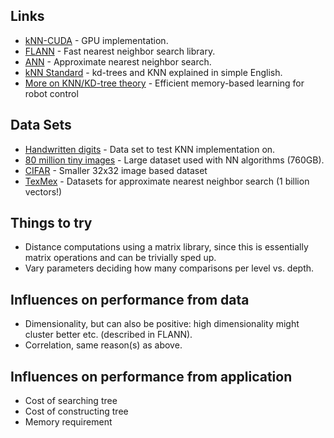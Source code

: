 Links
-----
- [kNN-CUDA](https://github.com/vincentfpgarcia/kNN-CUDA) - GPU implementation.
- [FLANN](http://www.cs.ubc.ca/research/flann/) - Fast nearest neighbor search library.
- [ANN](https://www.cs.umd.edu/~mount/ANN/) - Approximate nearest neighbor search.
- [kNN Standard](http://web.stanford.edu/class/cs106l/handouts/assignment-3-kdtree.pdf) - kd-trees and KNN explained in simple English.
- [More on KNN/KD-tree theory](http://www.cl.cam.ac.uk/techreports/UCAM-CL-TR-209.pdf) - Efficient memory-based learning for robot control

Data Sets
---------
- [Handwritten digits](http://yann.lecun.com/exdb/mnist/) - Data set to test KNN implementation on.
- [80 million tiny images](http://people.csail.mit.edu/torralba/publications/80millionImages.pdf) - Large dataset used with NN algorithms (760GB).
- [CIFAR](http://www.cs.toronto.edu/~kriz/cifar.html) - Smaller 32x32 image based dataset
- [TexMex](http://corpus-texmex.irisa.fr/) - Datasets for approximate nearest neighbor search (1 billion vectors!)

Things to try
-------------
- Distance computations using a matrix library, since this is essentially matrix operations and can be trivially sped up.
- Vary parameters deciding how many comparisons per level vs. depth.

Influences on performance from data
-----------------------------------
- Dimensionality, but can also be positive: high dimensionality might cluster better etc. (described in FLANN).
- Correlation, same reason(s) as above.

Influences on performance from application
------------------------------------------
- Cost of searching tree
- Cost of constructing tree
- Memory requirement
